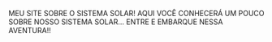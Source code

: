 MEU SITE SOBRE O SISTEMA SOLAR!
AQUI VOCÊ CONHECERÁ UM POUCO SOBRE NOSSO SISTEMA SOLAR...
ENTRE E EMBARQUE NESSA AVENTURA!!